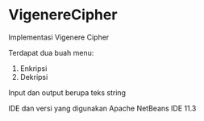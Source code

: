 # VigenereCipher

Implementasi Vigenere Cipher

Terdapat dua buah menu:
1. Enkripsi
2. Dekripsi

Input dan output berupa teks string

IDE dan versi yang digunakan Apache NetBeans IDE 11.3
